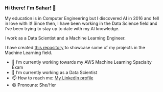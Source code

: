 ### Hi there! I'm Sahar! 👋

My education is in Computer Engineering but I discovered AI in 2016 and fell in love with it! 
Since then, I have been working in the Data Science field and I've been trying to stay up to date with my AI knowledge. 

I work as a Data Scientist and a Machine Learning Engineer. 

I have created [this repository](https://github.com/saharseidi/Data_Science_Portfolio) to showcase some of my projects in the Machine Learning field. 


- 🔭 I’m currently working towards my AWS Machine Learning Spacialty Exam
- 🌱 I’m currently working as a Data Scientist
- 📫 How to reach me: [My LinkedIn profile](https://www.linkedin.com/in/saharseidi/)
- 😄 Pronouns: She/Her


